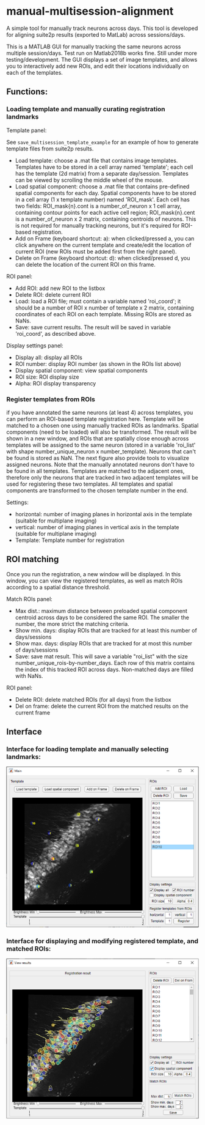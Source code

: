 # manual-multisession-alignment
A simple tool for manually track neurons across days.
This tool is developed for aligning suite2p results (exported to MatLab) across sessions/days.

This is a MATLAB GUI for manually tracking the same neurons across multiple session/days. Test run on Matlab2018b works fine. Still under more testing/development. The GUI displays a set of image templates, and allows you to interactively add new ROIs, and edit their locations individually on each of the templates.

## Functions:
### Loading template and manually curating registration landmarks
Template panel:

See `save_multisession_template_example` for an example of how to generate template files from suite2p results.
- Load template: choose a .mat file that contains image templates. Templates have to be stored in a cell array named 'template'; each cell has the template (2d matrix) from a separate day/session.
  Templates can be viewed by scrolling the middle wheel of the mouse.
- Load spatial component: choose a .mat file that contains pre-defined spatial components for each day. Spatial components have to be stored in a cell array (1 x template number) named 'ROI_mask'. Each cell has two fields: ROI_mask{n}.cont is a number_of_neuron x 1 cell array, containing contour points for each active cell region; ROI_mask{n}.cent is a number_of_neuron x 2 matrix, containing centroids of neurons. This is not required for manually tracking neurons, but it's required for ROI-based registration.
- Add on Frame (keyboard shortcut: a): when clicked/pressed a, you can click anywhere on the current template and create/edit the location of current ROI (new ROIs must be added first from the right panel).
- Delete on Frame (keyboard shortcut: d): when clicked/pressed d, you can delete the location of the current ROI on this frame.

ROI panel:
- Add ROI: add new ROI to the listbox
- Delete ROI: delete current ROI
- Load: load a ROI file; must contain a variable named 'roi_coord'; it should be a number of ROI x number of template x 2 matrix, containing coordinates of each ROI on each template. Missing ROIs are stored as NaNs.
- Save: save current results. The result will be saved in variable 'roi_coord', as described above.

Display settings panel:
- Display all: display all ROIs
- ROI number: display ROI number (as shown in the ROIs list above)
- Display spatial component: view spatial components
- ROI size: ROI display size
- Alpha: ROI display transparency

### Register templates from ROIs
if you have annotated the same neurons (at least 4) across templates, you can perform an ROI-based template registration here. Template will be matched to a chosen one using manually tracked ROIs as landmarks. Spatial components (need to be loaded) will also be transformed. The result will be shown in a new window, and ROIs that are spatially close enough across templates will be assigned to the same neuron (stored in a variable 'roi_list' with shape number_unique_neuron x number_template). Neurons that can't be found is stored as NaN. The next figure also provide tools to visualize assigned neurons.
Note that the manually annotated neurons don't have to be found in all templates. Templates are matched to the adjacent ones, therefore only the neurons that are tracked in two adjacent templates will be used for registering these two templates. All templates and spatial components are transformed to the chosen template number in the end.

Settings:
- horizontal: number of imaging planes in horizontal axis in the template (suitable for multiplane imaging)
- vertical: number of imaging planes in vertical axis in the template (suitable for multiplane imaging)
- Template: Template number for registration

## ROI matching
Once you run the registration, a new window will be displayed. In this window, you can view the registered templates, as well as match ROIs according to a spatial distance threshold.

Match ROIs panel:
- Max dist.: maximum distance between preloaded spatial component centroid across days to be considered the same ROI. The smaller the number, the more strict the matching criteria.
- Show min. days: display ROIs that are tracked for at least this number of days/sessions
- Show max. days: display ROIs that are tracked for at most this number of days/sessions
- Save: save mat result. This will save a variable "roi_list" with the size number_unique_rois-by-number_days. Each row of this matrix contains the index of this tracked ROI across days. Non-matched days are filled with NaNs. 

ROI panel:
- Delete ROI: delete matched ROIs (for all days) from the listbox
- Del on frame: delete the current ROI from the matched results on the current frame

## Interface
### Interface for loading template and manually selecting landmarks:

![plot](./template_interface.PNG)


### Interface for displaying and modifying registered template, and matched ROIs:

![plot](./registration_result_interface.PNG)

